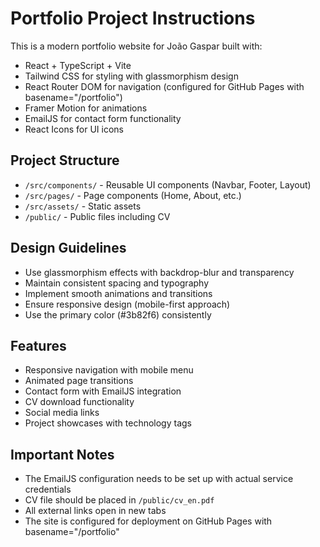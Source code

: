 <!-- Use this file to provide workspace-specific custom instructions to Copilot. For more details, visit https://code.visualstudio.com/docs/copilot/copilot-customization#_use-a-githubcopilotinstructionsmd-file -->

# Portfolio Project Instructions

This is a modern portfolio website for João Gaspar built with:
- React + TypeScript + Vite
- Tailwind CSS for styling with glassmorphism design
- React Router DOM for navigation (configured for GitHub Pages with basename="/portfolio")
- Framer Motion for animations
- EmailJS for contact form functionality
- React Icons for UI icons

## Project Structure
- `/src/components/` - Reusable UI components (Navbar, Footer, Layout)
- `/src/pages/` - Page components (Home, About, etc.)
- `/src/assets/` - Static assets
- `/public/` - Public files including CV

## Design Guidelines
- Use glassmorphism effects with backdrop-blur and transparency
- Maintain consistent spacing and typography
- Implement smooth animations and transitions
- Ensure responsive design (mobile-first approach)
- Use the primary color (#3b82f6) consistently

## Features
- Responsive navigation with mobile menu
- Animated page transitions
- Contact form with EmailJS integration
- CV download functionality
- Social media links
- Project showcases with technology tags

## Important Notes
- The EmailJS configuration needs to be set up with actual service credentials
- CV file should be placed in `/public/cv_en.pdf`
- All external links open in new tabs
- The site is configured for deployment on GitHub Pages with basename="/portfolio"
